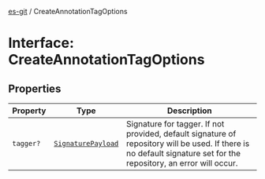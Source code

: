 [es-git](../globals.md) / CreateAnnotationTagOptions

# Interface: CreateAnnotationTagOptions

## Properties

| Property | Type | Description |
| ------ | ------ | ------ |
| <a id="tagger"></a> `tagger?` | [`SignaturePayload`](SignaturePayload.md) | Signature for tagger. If not provided, default signature of repository will be used. If there is no default signature set for the repository, an error will occur. |
